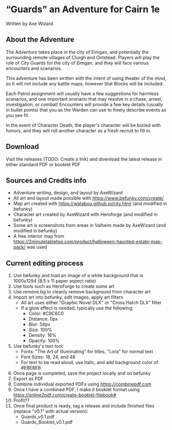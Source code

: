 # “Guards” an Adventure for Cairn 1e
Written by Axe Wizard

## About the Adventure
The Adventure takes place in the city of Eimgan, and potentially the surrounding remote villages of Clurgh and Ontstead. Players will play the role of City Guards for the city of Eimgan, and they will face various encounters and scenarios. 

This adventure has been written with the intent of using theater of the mind, so it will not include any battle maps, however Stat Blocks will be included.

Each Patrol assignment will usually have a few suggestions for harmless scenarios, and one important scenario that may resolve in a chase, arrest, investigation, or combat! Encounters will provide a few key details (usually in bullet points) that you as the Warden can use to freely describe events as you see fit.

In the event of Character Death, the player's character will be buried with honors, and they will roll another character as a fresh recruit to fill in.

## Download
Visit the releases (TODO: Create a link) and download the latest release in either standard PDF or booklet PDF

## Sources and Credits info
 - Adventure writing, design, and layout by AxeWizard
 - All art and layout made possible with https://www.befunky.com/create/
 - Map art created with https://watabou.github.io/city.html (and modified in befunky)
 - Character art created by AxeWizard with Heroforge (and modified in befunky)
 - Some art is screenshots from areas in Valheim made by AxeWizard (and modified in befunky)
 - A free interior map from https://2minutetabletop.com/product/halloween-haunted-estate-map-pack/ was used

## Current editing process
1. Use befunky and load an image of a white background that is 1000x1294 (8.5 x 11 paper aspect ratio)
2. Use tools such as HeroForge to create some art
3. Use remove.bg to cleanly remove background from character art
4. Import art into befunky, edit images, apply art filters
   - All art uses either "Graphic Novel DLX" or "Cross Hatch DLX" filter
   - If a glow effect is needed, typically use the following:
     - Color: #C9C6C0
     - Distance: 0px
     - Blur: 54px
     - Size: 100%
     - Density: 16%
     - Opacity: 100%
5. Use befunky's text tool:
   - Fonts: "The Art of Illuminating" for titles, "Lora" for normal text
   - Font Sizes: 18, 24, and 48
   - For text to be read aloud, use Italic, and add background color of #EBEBEB
6. Once page is completed, save the project locally and on befunky
7. Export as PDF
8. Combine individual exported PDFs using https://combinepdf.com
9. Once I have a combined PDF, I make it booklet format using https://online2pdf.com/create-booklet-flipbook#
10. Profit??
11. Once final product is ready, tag a release and include finished files (replace "v0.1" with actual version):
    - Guards_v0.1.pdf
    - Guards_Booklet_v0.1.pdf

